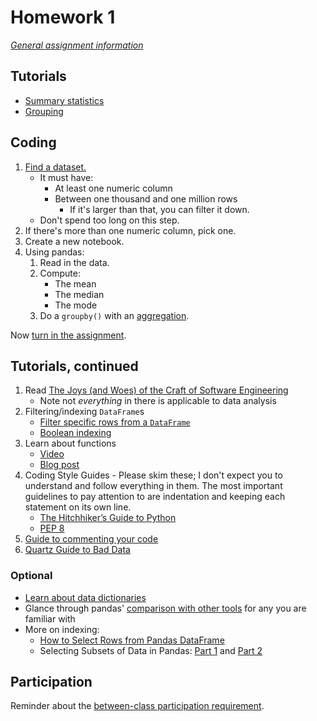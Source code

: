 # Homework 1

_[General assignment information](assignments.md)_

## Tutorials

- [Summary statistics](https://pandas.pydata.org/docs/getting_started/intro_tutorials/06_calculate_statistics.html)
- [Grouping](https://pandas.pydata.org/pandas-docs/stable/user_guide/10min.html#grouping)

## Coding

1. [Find a dataset.](assignments/open_ended.md#open-data-portals)
   - It must have:
     - At least one numeric column
     - Between one thousand and one million rows
       - If it's larger than that, you can filter it down.
   - Don't spend too long on this step.
1. If there's more than one numeric column, pick one.
1. Create a new notebook.
1. Using pandas:
   1. Read in the data.
   1. Compute:
      - The mean
      - The median
      - The mode
   1. Do a `groupby()` with an [aggregation](https://pandas.pydata.org/docs/user_guide/groupby.html#aggregation).

Now [turn in the assignment](assignments.md).

## Tutorials, continued

1. Read [The Joys (and Woes) of the Craft of Software Engineering](https://cs.calvin.edu/courses/cs/262/kvlinden/references/brooksJoysAndWoes.html)
   - Note not _everything_ in there is applicable to data analysis
1. Filtering/indexing `DataFrame`s
   - [Filter specific rows from a `DataFrame`](https://pandas.pydata.org/pandas-docs/stable/getting_started/intro_tutorials/03_subset_data.html#how-do-i-filter-specific-rows-from-a-dataframe)
   - [Boolean indexing](https://pandas.pydata.org/pandas-docs/stable/user_guide/indexing.html#boolean-indexing)
1. Learn about functions
   - [Video](https://www.youtube.com/watch?v=9Os0o3wzS_I&list=PL-osiE80TeTskrapNbzXhwoFUiLCjGgY7&index=8)
   - [Blog post](https://python.land/introduction-to-python/functions)
1. Coding Style Guides - Please skim these; I don't expect you to understand and follow everything in them. The most important guidelines to pay attention to are indentation and keeping each statement on its own line.
   - [The Hitchhiker’s Guide to Python](https://docs.python-guide.org/writing/style/)
   - [PEP 8](https://www.python.org/dev/peps/pep-0008/)
1. [Guide to commenting your code](https://realpython.com/python-comments-guide/)
1. [Quartz Guide to Bad Data](https://github.com/Quartz/bad-data-guide#readme)

### Optional

- [Learn about data dictionaries](https://analystanswers.com/what-is-a-data-dictionary-a-simple-thorough-overview/)
- Glance through pandas' [comparison with other tools](https://pandas.pydata.org/pandas-docs/stable/getting_started/comparison/index.html) for any you are familiar with
- More on indexing:
  - [How to Select Rows from Pandas DataFrame](https://datatofish.com/select-rows-pandas-dataframe/)
  - Selecting Subsets of Data in Pandas: [Part 1](https://medium.com/dunder-data/selecting-subsets-of-data-in-pandas-6fcd0170be9c) and [Part 2](https://medium.com/dunder-data/selecting-subsets-of-data-in-pandas-39e811c81a0c)

## Participation

Reminder about the [between-class participation requirement](syllabus.md#participation).
